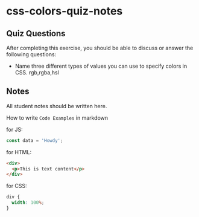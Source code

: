 # css-colors-quiz-notes

## Quiz Questions

After completing this exercise, you should be able to discuss or answer the following questions:

- Name three different types of values you can use to specify colors in CSS.
  rgb,rgba,hsl

## Notes

All student notes should be written here.

How to write `Code Examples` in markdown

for JS:

```javascript
const data = 'Howdy';
```

for HTML:

```html
<div>
  <p>This is text content</p>
</div>
```

for CSS:

```css
div {
  width: 100%;
}
```
